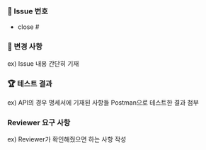 

### 🌈 Issue 번호
- close #

### 📄 변경 사항
ex) Issue 내용 간단히 기재

### 🏆 테스트 결과
ex) API의 경우 명세서에 기재된 사항들 Postman으로 테스트한 결과 첨부

### Reviewer 요구 사항
ex) Reviewer가 확인해줬으면 하는 사항 작성
